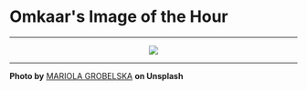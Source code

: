 # Omkaar's Image of the Hour

---

<div align="center">

<a href="https://unsplash.com/photos/abstract-light-waves-glow-against-a-dark-background-GCjb21XeHzk">
  <img src="https://images.unsplash.com/photo-1750315080835-6f8640a00a12?crop=entropy&cs=tinysrgb&fit=max&fm=jpg&ixid=M3w3NjA2Nzh8MHwxfHJhbmRvbXx8fHx8fHx8fDE3NTI3MTc2MDB8&ixlib=rb-4.1.0&q=80&w=1080" style="max-width:100%; height:auto;">
</a>



</div>

---

**Photo by** [MARIOLA GROBELSKA](https://unsplash.com/@mariolagr) **on Unsplash**
